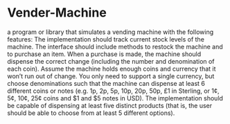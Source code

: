 # Vender-Machine
a program or library that simulates a vending machine with the following features:
The implementation should track current stock levels of the machine.
The interface should include methods to restock the machine and to purchase an item.
When a purchase is made, the machine should dispense the correct change (including the number and denomination of each coin).
Assume the machine holds enough coins and currency that it won’t run out of change. You only need to support a single currency, but choose denominations such that the machine can dispense at least 6 different coins or notes (e.g. 1p, 2p, 5p, 10p, 20p, 50p, £1 in Sterling, or 1¢, 5¢, 10¢, 25¢ coins and $1 and $5 notes in USD).
The implementation should be capable of dispensing at least five distinct products (that is, the user should be able to choose from at least 5 different options).
